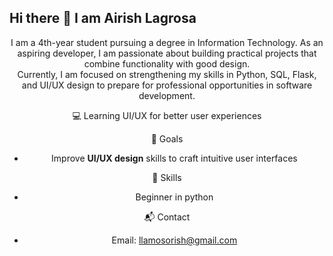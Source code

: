 ## Hi there 👋 I am Airish Lagrosa

<div align="center">
  
I am a 4th-year student pursuing a degree in Information Technology.
As an aspiring developer, I am passionate about building practical projects that combine functionality with good design.  
Currently, I am focused on strengthening my skills in Python, SQL, Flask, and UI/UX design to prepare for professional opportunities in software development.  

💻 Learning UI/UX for better user experiences
  
🎯 Goals
  - Improve **UI/UX design** skills to craft intuitive user interfaces

🚀 Skills
  - Beginner in python

📬 Contact
  - Email: llamosorish@gmail.com

</div>
